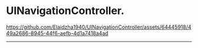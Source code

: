 UINavigationController.
=======================

https://github.com/Elaidzha1940/UINavigationController/assets/64445918/449a2686-8945-44f6-aefb-4d1a7418a4ad

-----------------------

